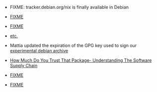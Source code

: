 
* FIXME: tracker.debian.org/nix is finally available in Debian

* [FIXME](https://github.com/pytroll/satpy/pull/579#issuecomment-455991066)

* [FIXME](https://linux.conf.au/schedule/presentation/185/)

* [etc.](https://alioth-lists.debian.net/pipermail/reproducible-builds/Week-of-Mon-20190114/011054.html)

* Mattia updated the expiration of the GPG key used to sign our [experimental debian archive](https://wiki.debian.org/ReproducibleBuilds/ExperimentalToolchain)

* [How Much Do You Trust That Package- Understanding The Software Supply Chain](https://www.youtube.com/watch?v=fnELtqE6mMM)

* [FIXME](https://ssl.engineering.nyu.edu/blog/2019-01-18-in-toto-paris)

* [FIXME](https://2019.linux.conf.au/schedule/presentation/185/)
